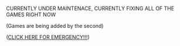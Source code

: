 CURRENTLY UNDER MAINTENACE, CURRENTLY FIXING ALL OF THE GAMES RIGHT NOW

(Games are being added by the second)

  ([CLICK HERE FOR EMERGENCY!!!](https://outred.github.io/games.md))
  
  
  
  
  
  
  
  
  
  
  
  
  
  
  
  
  
  
  
  
  
  
 

  
  
  
  
  
  
  
  
  
  
  
  
  
  
  
  
  
  
  
  
  
  
  
  
  
  
  
  
  
  
  
  
  
  
 
